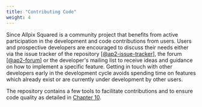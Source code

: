 ```yaml
---
title: "Contributing Code"
weight: 4
---
```


Since Allpix Squared is a community project that benefits from active
participation in the development and code contributions from users. Users
and prospective developers are encouraged to discuss their needs either via
the issue tracker of the repository \[[@ap2-issue-tracker]\], the forum
\[[@ap2-forum]\] or the developer's mailing list to receive ideas and
guidance on how to implement a specific feature. Getting in touch with other
developers early in the development cycle avoids spending time on features
which already exist or are currently under development by other users.

The repository contains a few tools to facilitate contributions and to ensure code quality as detailed in
[Chapter 10](../10_devtools/_index.md).


[@ap2-issue-tracker]: https://gitlab.cern.ch/allpix-squared/allpix-squared/issues
[@ap2-forum]: https://cern.ch/allpix-squared-forum
